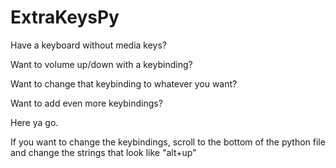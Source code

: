 # ExtraKeysPy
Have a keyboard without media keys? 

Want to volume up/down with a keybinding? 

Want to change that keybinding to whatever you want? 

Want to add even more keybindings? 

Here ya go.


If you want to change the keybindings, scroll to the bottom of the python file and change the strings that look like "alt+up"
